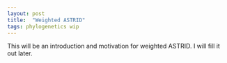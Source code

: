 ```yaml
---
layout: post
title:  "Weighted ASTRID"
tags: phylogenetics wip
---
```


This will be an introduction and motivation for weighted ASTRID. I will fill it out later.